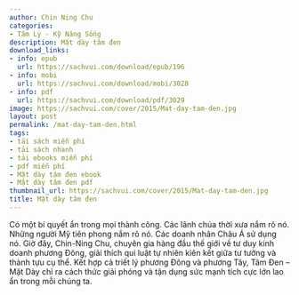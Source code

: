 ```yaml
---
author: Chin Ning Chu
categories:
- Tâm Lý - Kỹ Năng Sống
description: Mặt dày tâm đen
download_links:
- info: epub
  url: https://sachvui.com/download/epub/196
- info: mobi
  url: https://sachvui.com/download/mobi/3028
- info: pdf
  url: https://sachvui.com/download/pdf/3029
image: https://sachvui.com/cover/2015/Mat-day-tam-den.jpg
layout: post
permalink: /mat-day-tam-den.html
tags:
- tải sách miễn phí
- tải sách nhanh
- tải ebooks miễn phí
- pdf miễn phí
- Mặt dày tâm đen ebook
- Mặt dày tâm đen pdf
thumbnail_url: https://sachvui.com/cover/2015/Mat-day-tam-den.jpg
title: Mặt dày tâm đen
---
```


 <div class="item-desc text-justify"> <p>Có một bí quyết ẩn trong mọi thành công. Các lãnh chúa thời xưa nắm rõ nó. Những người Mỹ tiên phong nắm rõ nó. Các doanh nhân Châu Á sử dụng nó. Giờ đây, Chin-Ning Chu, chuyên gia hàng đầu thế giới về tư duy kinh doanh phương Đông, giải thích qui luật tự nhiên kiên kết giữa tư tưởng và thành tựu cụ thể. Kết hợp cả triết lý phương Đông và phương Tây, Tâm Đen – Mặt Dày chỉ ra cách thức giải phóng và tận dụng sức mạnh tích cực lớn lao ẩn trong mỗi chúng ta.</p> </div>